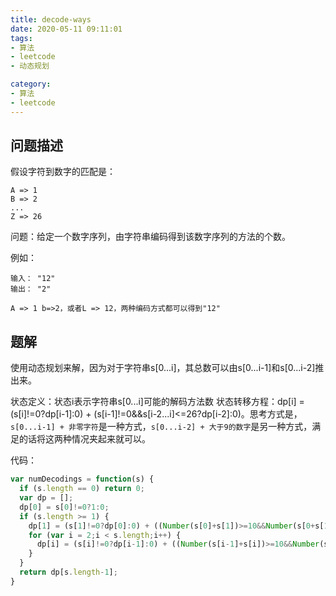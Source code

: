 ```yaml
---
title: decode-ways
date: 2020-05-11 09:11:01
tags:
- 算法
- leetcode
- 动态规划

category:
- 算法
- leetcode
---
```

## 问题描述
假设字符到数字的匹配是：
```
A => 1
B => 2
...
Z => 26
```
问题：给定一个数字序列，由字符串编码得到该数字序列的方法的个数。

例如：
```
输入： "12"
输出： "2"

A => 1 b=>2，或者L => 12，两种编码方式都可以得到"12"
```

## 题解
使用动态规划来解，因为对于字符串s[0...i]，其总数可以由s[0...i-1]和s[0...i-2]推出来。

状态定义：状态i表示字符串s[0...i]可能的解码方法数
状态转移方程：dp[i] = (s[i]!=0?dp[i-1]:0) + (s[i-1]!=0&&s[i-2...i]<=26?dp[i-2]:0)。思考方式是，`s[0...i-1] + 非零字符`是一种方式，`s[0...i-2] + 大于9的数字`是另一种方式，满足的话将这两种情况夹起来就可以。

代码：
```js
var numDecodings = function(s) {
  if (s.length == 0) return 0;
  var dp = [];
  dp[0] = s[0]!=0?1:0;
  if (s.length >= 1) {
    dp[1] = (s[1]!=0?dp[0]:0) + ((Number(s[0]+s[1])>=10&&Number(s[0+s[1]])<=26)?1:0);
    for (var i = 2;i < s.length;i++) {
      dp[i] = (s[i]!=0?dp[i-1]:0) + ((Number(s[i-1]+s[i])>=10&&Number(s[i-1+s[1]])<=26)?dp[i-2]:0);
    } 
  }
  return dp[s.length-1];
}
```